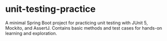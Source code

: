 # unit-testing-practice
A minimal Spring Boot project for practicing unit testing with JUnit 5, Mockito, and AssertJ. Contains basic methods and test cases for hands-on learning and exploration.
